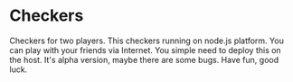 # Checkers
Checkers for two players.
This checkers running on node.js platform. You can play with your friends via Internet. You simple need to deploy this on the host.
It's alpha version, maybe there are some bugs.
Have fun, good luck.
